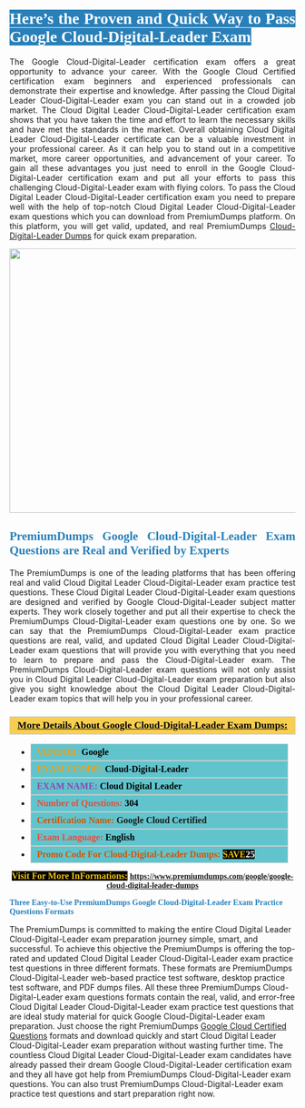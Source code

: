 <h1 style="text-align: justify;"><span style="color:#ffffff;"><span style="font-family:Georgia,serif;"><strong><span style="background-color:#2980b9;">Here’s the Proven and Quick Way to Pass Google Cloud-Digital-Leader Exam</span></strong></span></span></h1>

<p style="text-align: justify;">The Google Cloud-Digital-Leader certification exam offers a great opportunity to advance your career. With the Google Cloud Certified certification exam beginners and experienced professionals can demonstrate their expertise and knowledge. After passing the Cloud Digital Leader Cloud-Digital-Leader exam you can stand out in a crowded job market. The Cloud Digital Leader Cloud-Digital-Leader certification exam shows that you have taken the time and effort to learn the necessary skills and have met the standards in the market. Overall obtaining Cloud Digital Leader Cloud-Digital-Leader certificate can be a valuable investment in your professional career. As it can help you to stand out in a competitive market, more career opportunities, and advancement of your career. To gain all these advantages you just need to enroll in the Google Cloud-Digital-Leader certification exam and put all your efforts to pass this challenging Cloud-Digital-Leader exam with flying colors. To pass the Cloud Digital Leader Cloud-Digital-Leader certification exam you need to prepare well with the help of top-notch Cloud Digital Leader Cloud-Digital-Leader exam questions which you can download from PremiumDumps platform. On this platform, you will get valid, updated, and real PremiumDumps <a href="https://www.premiumdumps.com/google/google-cloud-digital-leader-dumps">Cloud-Digital-Leader Dumps</a> for quick exam preparation.</p>

<p style="text-align: center;"><a href="https://www.premiumdumps.com/google/google-cloud-digital-leader-dumps"><img alt="" src="https://i.imgur.com/KJGzbJ2.jpeg" style="width: 700px; height: 465px;" /></a></p>

<h2 style="text-align: justify;"><span style="color:#2980b9;"><span style="font-family:Georgia,serif;"><strong>PremiumDumps Google Cloud-Digital-Leader Exam Questions are Real and Verified by Experts</strong></span></span></h2>

<p style="text-align: justify;">The PremiumDumps is one of the leading platforms that has been offering real and valid Cloud Digital Leader Cloud-Digital-Leader exam practice test questions. These Cloud Digital Leader Cloud-Digital-Leader exam questions are designed and verified by Google Cloud-Digital-Leader subject matter experts. They work closely together and put all their expertise to check the PremiumDumps Cloud-Digital-Leader exam questions one by one. So we can say that the PremiumDumps Cloud-Digital-Leader exam practice questions are real, valid, and updated Cloud Digital Leader Cloud-Digital-Leader exam questions that will provide you with everything that you need to learn to prepare and pass the Cloud-Digital-Leader exam. The PremiumDumps Cloud-Digital-Leader exam questions will not only assist you in Cloud Digital Leader Cloud-Digital-Leader exam preparation but also give you sight knowledge about the Cloud Digital Leader Cloud-Digital-Leader exam topics that will help you in your professional career.</p>

<h3 style="background: #f7ce50; border: 1px solid rgb(204, 204, 204); padding: 5px 10px; text-align: center;"><span style="font-family:Georgia,serif;"><u><u><span style="color:#000000;"><span style="font-size:11pt"><span style="line-height:normal"><b><span style="font-size:13.0pt"><span cambria="">More Details About Google Cloud-Digital-Leader Exam Dumps:</span></span></b></span></span></span></u></u></span></h3>

<ul>
	<li style="margin:0cm 10pt">
	<div style="background:#61c4cd; border: 1px solid rgb(204, 204, 204); padding: 5px 10px; text-align: justify;"><span style="font-family:Georgia,serif;"><span style="font-size:11pt"><span style="line-height:normal"><b><span style="font-size:12.0pt"><span new="" roman="" times=""><span style="color:#f39c12;">VENDOR:</span> <span style="color:#000000;">Google</span></span></span></b></span></span></span></div>
	</li>
	<li style="margin:0cm 10pt">
	<div style="background: #61c4cd; border: 1px solid rgb(204, 204, 204); padding: 5px 10px; text-align: justify;"><span style="font-family:Georgia,serif;"><span style="font-size:11pt"><span style="line-height:normal"><b><span style="font-size:12.0pt"><span new="" roman="" times=""><span style="color:#f39c12;">EXAM CCODE:</span> <span style="color:#000000;">Cloud-Digital-Leader</span></span></span></b></span></span></span></div>
	</li>
	<li style="margin:0cm 10pt">
	<div style="background: #61c4cd; border: 1px solid rgb(204, 204, 204); padding: 5px 10px; text-align: justify;"><span style="font-family:Georgia,serif;"><span style="font-size:11pt"><span style="line-height:normal"><b><span style="font-size:12.0pt"><span new="" roman="" times=""><span style="color:#8e44ad;">EXAM NAME:</span> <span style="color:#000000;">Cloud Digital Leader</span></span></span></b></span></span></span></div>
	</li>
	<li style="margin:0cm 10pt">
	<div style="background: #61c4cd; border: 1px solid rgb(204, 204, 204); padding: 5px 10px;"><span style="font-family:Georgia,serif;"><span style="font-size:11pt"><span style="line-height:normal"><b><span style="font-size:12.0pt"><span new="" roman="" times=""><span style="color:#e74c3c;">Number of Questions:</span><span style="color:#000000;"><span style="color:#f1c40f;"> </span>304</span></span></span></b></span></span></span></div>
	</li>
	<li style="margin:0cm 10pt">
	<div style="background: #61c4cd; border: 1px solid rgb(204, 204, 204); padding: 5px 10px; text-align: justify;"><span style="font-family:Georgia,serif;"><span style="font-size:11pt"><span style="line-height:normal"><b><span style="font-size:12.0pt"><span new="" roman="" times=""><span style="color:#d35400;">Certification Name:</span> Google Cloud Certified</span></span></b></span></span></span></div>
	</li>
	<li style="margin:0cm 10pt">
	<div style="background: #61c4cd; border: 1px solid rgb(204, 204, 204); padding: 5px 10px; text-align: justify;"><span style="font-family:Georgia,serif;"><span style="font-size:11pt"><span style="line-height:normal"><b><span style="font-size:12.0pt"><span new="" roman="" times=""><span style="color:#e74c3c;">Exam Language:</span> <span style="color:#000000;">English</span></span></span></b></span></span></span></div>
	</li>
	<li style="margin:0cm 10pt">
	<div style="background: #61c4cd; border: 1px solid rgb(204, 204, 204); padding: 5px 10px;"><span style="font-family:Georgia,serif;"><span style="font-size:11pt"><span style="line-height:normal"><b><span style="font-size:12.0pt"><span new="" roman="" times=""><span style="color:#d35400;">Promo Code For Cloud-Digital-Leader Dumps:</span><span style="color:#f1c40f;"> <span style="background-color:#000000;">SAVE</span></span><span style="color:#ffffff;"><span style="background-color:#000000;">25</span></span></span></span></b></span></span></span></div>
	</li>
</ul>

<p style="text-align: center;"><span style="font-family:Georgia,serif;"><strong><span style="font-size:16px;"><span style="color:#f1c40f;"><span style="background-color:#000000;">Visit For More InFormations:</span></span></span> <a href="https://www.premiumdumps.com/google/google-cloud-digital-leader-dumps">https://www.premiumdumps.com/google/google-cloud-digital-leader-dumps</a></strong></span></p>

<p><span style="color:#2980b9;"><span style="font-family:Georgia,serif;"><strong><strong><strong>Three Easy-to-Use PremiumDumps Google Cloud-Digital-Leader Exam Practice Questions Formats</strong></strong></strong></span></span></p>

<p>The PremiumDumps is committed to making the entire Cloud Digital Leader Cloud-Digital-Leader exam preparation journey simple, smart, and successful. To achieve this objective the PremiumDumps is offering the top-rated and updated Cloud Digital Leader Cloud-Digital-Leader exam practice test questions in three different formats. These formats are PremiumDumps Cloud-Digital-Leader web-based practice test software, desktop practice test software, and PDF dumps files. All these three PremiumDumps Cloud-Digital-Leader exam questions formats contain the real, valid, and error-free Cloud Digital Leader Cloud-Digital-Leader exam practice test questions that are ideal study material for quick Google Cloud-Digital-Leader exam preparation. Just choose the right PremiumDumps <a href="https://www.premiumdumps.com/google/google-cloud-certified-dumps">Google Cloud Certified Questions</a> formats and download quickly and start Cloud Digital Leader Cloud-Digital-Leader exam preparation without wasting further time. The countless Cloud Digital Leader Cloud-Digital-Leader exam candidates have already passed their dream Google Cloud-Digital-Leader certification exam and they all have got help from PremiumDumps Cloud-Digital-Leader exam questions. You can also trust PremiumDumps Cloud-Digital-Leader exam practice test questions and start preparation right now.</p>
